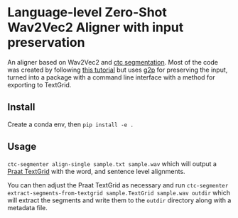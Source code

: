 # Language-level Zero-Shot Wav2Vec2 Aligner with input preservation

An aligner based on Wav2Vec2 and [ctc segmentation](https://github.com/lumaku/ctc-segmentation). Most of the code was created by following [this tutorial](https://pytorch.org/audio/main/tutorials/forced_alignment_for_multilingual_data_tutorial.html) but uses [g2p](https://github.com/roedoejet/g2p) for preserving the input, turned into a package with a command line interface with a method for exporting to TextGrid.

## Install

Create a conda env, then `pip install -e .`

## Usage

`ctc-segmenter align-single sample.txt sample.wav` which will output a [Praat TextGrid](https://www.fon.hum.uva.nl/praat/) with the word, and sentence level alignments.

You can then adjust the Praat TextGrid as necessary and run `ctc-segmenter extract-segments-from-textgrid sample.TextGrid sample.wav outdir` which will extract the segments and write them to the `outdir` directory along with a metadata file.